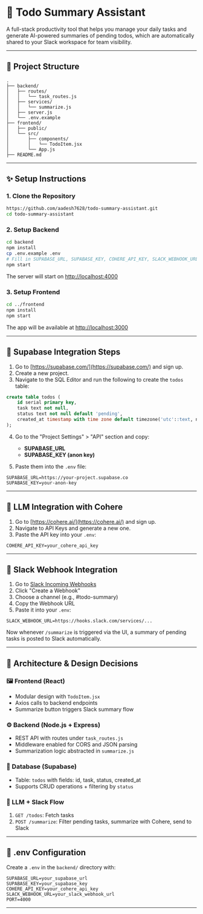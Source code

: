# 📝 Todo Summary Assistant

A full-stack productivity tool that helps you manage your daily tasks and generate AI-powered summaries of pending todos, which are automatically shared to your Slack workspace for team visibility.

---

## 📁 Project Structure

```
.
├── backend/
│   ├── routes/
│   │   └── task_routes.js
│   ├── services/
│   │   └── summarize.js
│   ├── server.js
│   └── .env.example
├── frontend/
│   ├── public/
│   └── src/
│       ├── components/
│       │   └── TodoItem.jsx
│       └── App.js
├── README.md
```

---

## ✨ Setup Instructions

### 1. Clone the Repository

```bash
https://github.com/aadesh7628/todo-summary-assistant.git
cd todo-summary-assistant
```

### 2. Setup Backend

```bash
cd backend
npm install
cp .env.example .env
# Fill in SUPABASE_URL, SUPABASE_KEY, COHERE_API_KEY, SLACK_WEBHOOK_URL in the .env file
npm start
```

The server will start on [http://localhost:4000](http://localhost:4000)

### 3. Setup Frontend

```bash
cd ../frontend
npm install
npm start
```

The app will be available at [http://localhost:3000](http://localhost:3000)

---

## 🧐 Supabase Integration Steps

1. Go to [https://supabase.com/](https://supabase.com/) and sign up.
2. Create a new project.
3. Navigate to the SQL Editor and run the following to create the `todos` table:

```sql
create table todos (
    id serial primary key,
    task text not null,
    status text not null default 'pending',
    created_at timestamp with time zone default timezone('utc'::text, now())
);
```

4. Go to the "Project Settings" > "API" section and copy:

   * **SUPABASE\_URL**
   * **SUPABASE\_KEY (anon key)**
5. Paste them into the `.env` file:

```env
SUPABASE_URL=https://your-project.supabase.co
SUPABASE_KEY=your-anon-key
```

---

## 🧐 LLM Integration with Cohere

1. Go to [https://cohere.ai/](https://cohere.ai/) and sign up.
2. Navigate to API Keys and generate a new one.
3. Paste the API key into your `.env`:

```env
COHERE_API_KEY=your_cohere_api_key
```

---

## 📆 Slack Webhook Integration

1. Go to [Slack Incoming Webhooks](https://api.slack.com/messaging/webhooks)
2. Click "Create a Webhook"
3. Choose a channel (e.g., #todo-summary)
4. Copy the Webhook URL
5. Paste it into your `.env`:

```env
SLACK_WEBHOOK_URL=https://hooks.slack.com/services/...
```

Now whenever `/summarize` is triggered via the UI, a summary of pending tasks is posted to Slack automatically.

---

## 🚚 Architecture & Design Decisions

### 🖼️ Frontend (React)

* Modular design with `TodoItem.jsx`
* Axios calls to backend endpoints
* Summarize button triggers Slack summary flow

### ⚙️ Backend (Node.js + Express)

* REST API with routes under `task_routes.js`
* Middleware enabled for CORS and JSON parsing
* Summarization logic abstracted in `summarize.js`

### 🔹 Database (Supabase)

* Table: `todos` with fields: id, task, status, created\_at
* Supports CRUD operations + filtering by `status`

### 🤖 LLM + Slack Flow

1. `GET /todos`: Fetch tasks
2. `POST /summarize`: Filter pending tasks, summarize with Cohere, send to Slack

---

## 🔐 .env Configuration

Create a `.env` in the `backend/` directory with:

```env
SUPABASE_URL=your_supabase_url
SUPABASE_KEY=your_supabase_key
COHERE_API_KEY=your_cohere_api_key
SLACK_WEBHOOK_URL=your_slack_webhook_url
PORT=4000
```

---
